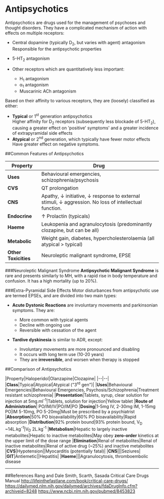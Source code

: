 # Antipsychotics

Antipsychotics are drugs used for the management of psychoses and thought disorders. They have a complicated mechanism of action with effects on multiple receptors:
* Central dopamine (typically D<sub>2</sub>, but varies with agent) antagonism  
Responsible for the antipsychotic properties
* 5-HT<sub>2</sub> antagonism


* Other receptors which are quantitatively less important:
    * H<sub>1</sub> antagonism
    * α<sub>1</sub> antagonism
    * Muscarinic ACh antagonism


Based on their affinity to various receptors, they are (loosely) classified as either:
* **Typical** or 1<sup>st</sup> generation antipsychotics  
Higher affinity for D<sub>2</sub> receptors (subsequently less blockade of 5-HT<sub>2</sub>), causing a greater effect on 'positive' symptoms' and a greater incidence of extrapyramidal side effects
* **Atypical** or 2<sup>nd</sup> generation, which typically have fewer motor effects  
Have greater effect on negative symptoms.

##Common Features of Antipsychotics

|Property|Drug
|--|--|
|**Uses**| Behavioural emergencies, schizophrenia/psychosis
|**CVS**|QT prolongation
|**CNS**|Apathy, ↓ initiative, ↓ response to external stimuli, ↓ aggression. No loss of intellectual function. 
|**Endocrine**|↑ Prolactin (typicals)
|**Haeme**|Leukopenia and agranulocytosis (predominantly clozapine, but can be all)
|**Metabolic**|Weight gain, diabetes, hypercholesterolaemia (all atypical > typical)
|**Other Toxicities**|Neuroleptic malignant syndrome, EPSE

###Neuroleptic Malignant Syndrome
**Antipsychotic Malignant Syndrome** is rare and presents similarly to MH, with a rapid rise in body temperature and confusion. It has a high mortality (up to 20%).

###Extra-Pyramidal Side Effects
Motor disturbances from antipsychotic use are termed EPSEs, and are divided into two main types:
* **Acute Dystonic Reactions** are involuntary movements and parkinsonian symptoms. They are:
    * More common with typical agents
    * Decline with ongoing use
    * Reversible with cessation of the agent

* **Tardive dyskinesia** is similar to ADR, except:
    * Involuntary movements are more pronounced and disabling
    * It occurs with long term use (10-20 years)
    * They are **irreversible**, and worsen when therapy is stopped


##Comparison of Antipsychotics

|Property|Haloperidol|Olanzapine|Clozapine|
|--|--|
|**Class**|Typical|Atypical|Atypical ("3<sup>rd</sup> gen")|
|**Uses**|Behavioural Emergencies|Behavioural Emergencies, Psychosis/Schizophrenia|Treatment resistant schizophrenia|
|**Presentation**|Tablets, syrup, clear solution for injection at 5mg.ml<sup>-1</sup>|Tablets, solution for injection|Yellow tablet
|**Route of Administration**| PO/IM/IV|PO/IM|PO
|**Dosing**|1-5mg IV, 2-30mg IM, 1-15mg PO|IM 5-10mg, PO 5-20mg|Must be prescribed by a psychiatrist
|**Absorption**|50% PO bioavailability|60% PO bioavailability|Rapid absorption
|**Distribution**|92% protein bound|93% protein bound, V<sub>D</sub> ~14L.kg<sup>-1</sup>|V<sub>D</sub> 2L.kg<sup>-1</sup>
|**Metabolism**|Hepatic to largely inactive metabolites|Hepatic to inactive metabolites|May obey **zero-order** kinetics at the upper limit of the dose range
|**Elimination**|Renal of metabolites|Renal of inactive metabolites|Renal of active drug (~25%) and inactive metabolites
|**CVS**|Hypotension||Myocarditis (potentially fatal)|
|**CNS**|||Seziures|
|**GIT**|Antiemetic||Hepatitis|
|**Haeme**|||Agranulocytosis, thromboembolic disease

---
##References
Rang and Dale
Smith, Scarth, Sasada
Critical Care Drugs Manual http://lifeinthefastlane.com/book/critical-care-drugs/
https://dailymed.nlm.nih.gov/dailymed/archives/fdaDrugInfo.cfm?archiveid=8248
https://www.ncbi.nlm.nih.gov/pubmed/8453823
